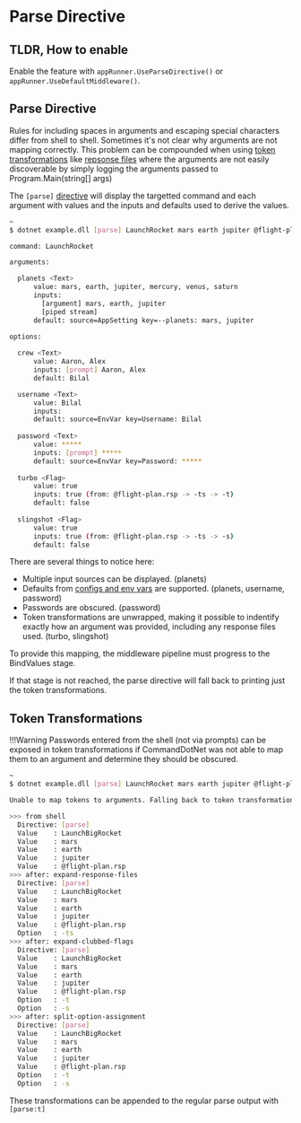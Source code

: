 # Parse Directive

## TLDR, How to enable 
Enable the feature with `appRunner.UseParseDirective()` or `appRunner.UseDefaultMiddleware()`.

## Parse Directive

Rules for including spaces in arguments and escaping special characters differ from shell to shell. Sometimes it's not clear why arguments are not mapping correctly. This problem can be compounded when using [token transformations](token-transformations.md) like [repsonse files](response-files.md) where the arguments are not easily discoverable by simply logging the arguments passed to Program.Main(string[] args)

The `[parse]` [directive](directives.md) will display the targetted command and each argument with values and the inputs and defaults used to derive the values.

```bash
~
$ dotnet example.dll [parse] LaunchRocket mars earth jupiter @flight-plan.rsp

command: LaunchRocket

arguments:

  planets <Text>
      value: mars, earth, jupiter, mercury, venus, saturn
      inputs:
        [argument] mars, earth, jupiter
        [piped stream]
      default: source=AppSetting key=--planets: mars, jupiter

options:
  
  crew <Text>
      value: Aaron, Alex
      inputs: [prompt] Aaron, Alex
      default: Bilal

  username <Text>
      value: Bilal
      inputs:
      default: source=EnvVar key=Username: Bilal
  
  password <Text>
      value: *****
      inputs: [prompt] *****
      default: source=EnvVar key=Password: *****
  
  turbo <Flag>
      value: true
      inputs: true (from: @flight-plan.rsp -> -ts -> -t)
      default: false
  
  slingshot <Flag>
      value: true
      inputs: true (from: @flight-plan.rsp -> -ts -> -s)
      default: false
```

There are several things to notice here:

* Multiple input sources can be displayed. (planets)
* Defaults from [configs and env vars](default-values-from-config.md) are supported. (planets, username, password)
* Passwords are obscured. (password)
* Token transformations are unwrapped, making it possible to indentify exactly how an argument was provided, including any response files used. (turbo, slingshot)

To provide this mapping, the middleware pipeline must progress to the BindValues stage. 

If that stage is not reached, the parse directive will fall back to printing just the token transformations.

## Token Transformations

!!!Warning
    Passwords entered from the shell (not via prompts) can be exposed in token transformations if CommandDotNet was not able to map them to an argument and determine they should be obscured. 

```bash
~
$ dotnet example.dll [parse] LaunchRocket mars earth jupiter @flight-plan.rsp

Unable to map tokens to arguments. Falling back to token transformations.

>>> from shell
  Directive: [parse]
  Value    : LaunchBigRocket
  Value    : mars
  Value    : earth
  Value    : jupiter
  Value    : @flight-plan.rsp
>>> after: expand-response-files
  Directive: [parse]
  Value    : LaunchBigRocket
  Value    : mars
  Value    : earth
  Value    : jupiter
  Value    : @flight-plan.rsp
  Option   : -ts
>>> after: expand-clubbed-flags
  Directive: [parse]
  Value    : LaunchBigRocket
  Value    : mars
  Value    : earth
  Value    : jupiter
  Value    : @flight-plan.rsp
  Option   : -t
  Option   : -s
>>> after: split-option-assignment
  Directive: [parse]
  Value    : LaunchBigRocket
  Value    : mars
  Value    : earth
  Value    : jupiter
  Value    : @flight-plan.rsp
  Option   : -t
  Option   : -s
```

These transformations can be appended to the regular parse output with `[parse:t]`
